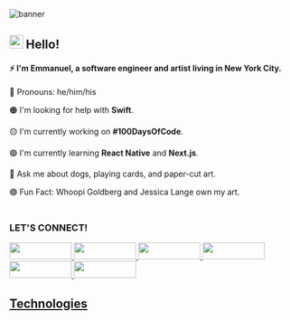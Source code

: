 ![banner](https://user-images.githubusercontent.com/61435324/110541494-d42d1800-80f5-11eb-92e5-570e72bcaebd.gif)

## <img src="https://user-images.githubusercontent.com/1303154/88677602-1635ba80-d120-11ea-84d8-d263ba5fc3c0.gif" width="24px" alt="waving hand"> Hello!  

#### :zap: I'm Emmanuel, a software engineer and artist living in New York City.

🔴 Pronouns: he/him/his

🟠 I'm looking for help with **Swift**.

🟡 I'm currently working on **#100DaysOfCode**.

🟢 I'm currently learning **React Native** and **Next.js**.

🔵 Ask me about dogs, playing cards, and paper-cut art.

🟣 Fun Fact: Whoopi Goldberg and Jessica Lange own my art.

# 

### LET'S CONNECT!
<p>
<a href="https://www.youtube.com/channel/UCQdqFg-_J83jn9xJRd1W3tQ/videos"><img src="https://img.shields.io/badge/youtube-%23FF0000.svg?&style=for-the-badge&logo=youtube&logoColor=white" height=30 width=110> <a href="mailto:emjose@gmail.com"><img src="https://img.shields.io/badge/gmail-%23fd1745.svg?&style=for-the-badge&logo=gmail&logoColor=white" height=30 width=110> <a href="https://www.instagram.com/emmanuel_jose/"><img src="https://img.shields.io/badge/instagram-%23f50066.svg?&style=for-the-badge&logo=instagram&logoColor=white" height=30 width=110> <a href="https://emmanueljose.medium.com/"><img src="https://img.shields.io/badge/medium-%238700f5.svg?&style=for-the-badge&logo=medium&logoColor=white" height=30 width=110> <a href="https://www.linkedin.com/in/emmanuelpjose/"><img src="https://img.shields.io/badge/linkedin-%230064e7.svg?&style=for-the-badge&logo=linkedin&logoColor=white" height=30 height=30 width=110> <a href="https://twitter.com/Emmanuel_Labor"><img src="https://img.shields.io/badge/twitter-%231DA1F2.svg?&style=for-the-badge&logo=twitter&logoColor=white" height=30 width=110></p>

## Technologies


<!-- [![Mail Badge](https://img.shields.io/badge/-islempenywis-c0392b?style=flat&labelColor=c0392b&logo=gmail&logoColor=white)](mailto:emjose@gmail.com) -->

<!-- <a href="https://github.com/emjose"><img src="https://img.shields.io/badge/github-%23181717.svg?&style=for-the-badge&logo=github&logoColor=white" height=30 width=100> -->


<!--
**emjose/emjose** is a ✨ _special_ ✨ repository because its `README.md` (this file) appears on your GitHub profile. -->
<!-- 
Here are some ideas to get you started:

- 🔭 I’m currently working on ...
- 🌱 I’m currently learning ...
- 👯 I’m looking to collaborate on ...
- 🤔 I’m looking for help with ...
- 💬 Ask me about ...
- 📫 How to reach me: ...
- 😄 Pronouns: He/Him/His...
- ⚡ Fun fact: ... -->



